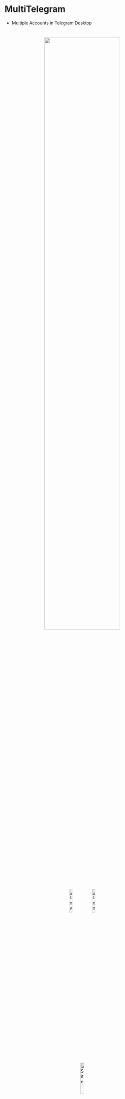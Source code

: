 # MultiTelegram
* Multiple Accounts in Telegram Desktop
<h1 align="center">
<sub>
<img  src="https://i.imgur.com/BnljAYJ.png"
      height="auto"
      width="70%">
</h1>
<p align="center">
    <a href="https://github.com/TiVP/MultiTelegram/releases/latest"><img alt="Download" src="https://i.imgur.com/gFP3q1p.png" height="auto"
      width="14%"></a>    <a href="https://www.paypal.me/tivp"><img alt="Donate" src="https://i.imgur.com/m3REUoP.png" height="auto"
      width="14%"></a>   <p align="center"><a href="https://multitelegram.blogspot.com/"><img alt="Site" src="https://i.imgur.com/ObSrXjX.png" height="auto"
      width="16%"></a></p>
</p>
	
## Release History

See the [releases pages](https://github.com/TiVP/MultiTelegram/releases) for a history of releases and highlights for each release.

## About

* Use different users for Telegram Desktop.
* GUI easy to use with a variety of functions, this already contains a version of portable Telegram.

## License

[GPLv3](https://github.com/TiVP/MultiTelegram/blob/master/LICENSE).
        

